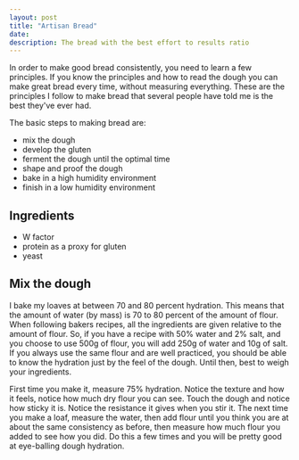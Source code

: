 ```yaml
---
layout: post
title: "Artisan Bread"
date: 
description: The bread with the best effort to results ratio
---
```


In order to make good bread consistently, you need to learn a few principles. If you know the principles and how to read the dough you can make great bread every time, without measuring everything. These are the principles I follow to make bread that several people have told me is the best they've ever had.

The basic steps to making bread are:

- mix the dough
- develop the gluten
- ferment the dough until the optimal time
- shape and proof the dough
- bake in a high humidity environment
- finish in a low humidity environment

Ingredients
-----------

- W factor
- protein as a proxy for gluten
- yeast

Mix the dough
-------------

I bake my loaves at between 70 and 80 percent hydration. This means that the amount of water (by mass) is 70 to 80 percent of the amount of flour. When following bakers recipes, all the ingredients are given relative to the amount of flour. So, if you have a recipe with 50% water and 2% salt, and you choose to use 500g of flour, you will add 250g of water and 10g of salt. If you always use the same flour and are well practiced, you should be able to know the hydration just by the feel of the dough. Until then, best to weigh your ingredients. 

First time you make it, measure 75% hydration. Notice the texture and how it feels, notice how much dry flour you can see. Touch the dough and notice how sticky it is. Notice the resistance it gives when you stir it. The next time you make a loaf, measure the water, then add flour until you think you are at about the same consistency as before, then measure how much flour you added to see how you did. Do this a few times and you will be pretty good at eye-balling dough hydration.
